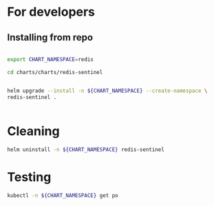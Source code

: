 # For developers
 
## Installing from repo
 
```bash 
 
export CHART_NAMESPACE=redis
 
cd charts/charts/redis-sentinel

 
helm upgrade --install -n ${CHART_NAMESPACE} --create-namespace \
redis-sentinel .  
 
``` 
# Cleaning

```bash
helm uninstall -n ${CHART_NAMESPACE} redis-sentinel

```


# Testing

```bash
kubectl -n ${CHART_NAMESPACE} get po
```
